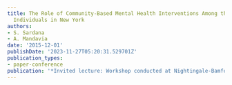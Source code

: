 ```yaml
---
title: The Role of Community-Based Mental Health Interventions Among the Homeless
  Individuals in New York
authors:
- S. Sardana
- A. Mandavia
date: '2015-12-01'
publishDate: '2023-11-27T05:20:31.529701Z'
publication_types:
- paper-conference
publication: '*Invited lecture: Workshop conducted at Nightingale-Bamford School*'
---
```

